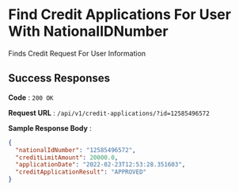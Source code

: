 # Find Credit Applications For User With NationalIDNumber

Finds Credit Request For User Information

## Success Responses

**Code** : `200 OK`

**Request URL** : `/api/v1/credit-applications/?id=12585496572`

**Sample Response Body** :

```json
{
  "nationalIdNumber": "12585496572",
  "creditLimitAmount": 20000.0,
  "applicationDate": "2022-02-23T12:53:28.351603",
  "creditApplicationResult": "APPROVED"
}
```

